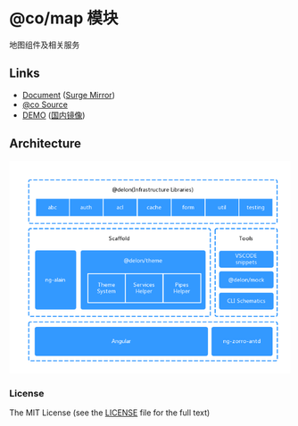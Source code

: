 # @co/map 模块 
地图组件及相关服务

## Links

+ [Document](https://www.cityocean.com/map) ([Surge Mirror](https://ng-alain-doc.surge.sh/map))
+ [@co Source](https://github.com/ng-alain/delon)
+ [DEMO](https://ng-alain.surge.sh) ([国内镜像](https://ng-alain.gitee.io/))

## Architecture

![Architecture](https://raw.githubusercontent.com/ng-alain/delon/master/_screenshot/architecture.png)


### License

The MIT License (see the [LICENSE](https://github.com/ng-alain/delon/blob/master/LICENSE) file for the full text)
